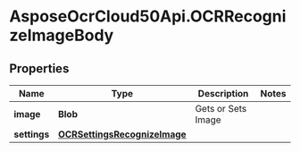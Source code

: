 # AsposeOcrCloud50Api.OCRRecognizeImageBody

## Properties

Name | Type | Description | Notes
------------ | ------------- | ------------- | -------------
**image** | **Blob** | Gets or Sets Image | 
**settings** | [**OCRSettingsRecognizeImage**](OCRSettingsRecognizeImage.md) |  | 


